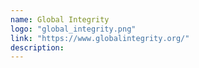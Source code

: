 ```yaml
---
name: Global Integrity
logo: "global_integrity.png"
link: "https://www.globalintegrity.org/"
description:
---
```

